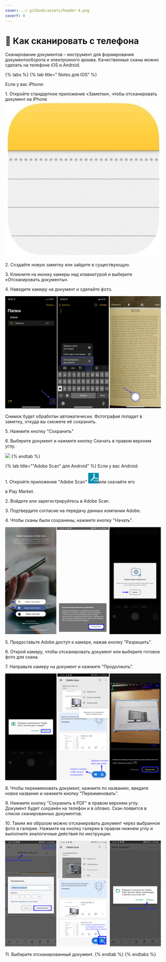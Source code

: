 ```yaml
---
cover: ../.gitbook/assets/header-4.png
coverY: 0
---
```


# 📱 Как сканировать с телефона

Сканирование документов – инструмент для формирования документооборота и электронного архива. Качественные сканы можно сделать на телефоне  iOS и Android.

{% tabs %}
{% tab title=" Notes для IOS" %}


Если у вас iPhone:

1\. Откройте стандартное приложение «Заметки», чтобы отсканировать документ на iPhone <img src="../.gitbook/assets/image (30).png" alt="" data-size="line">

2\. Создайте новую заметку или зайдите в существующую.

3\. Кликните на иконку камеры над клавиатурой и выберите «Отсканировать документы».&#x20;

4\. Наведите камеру на документ и сделайте фото.&#x20;

![](<../.gitbook/assets/image (29).png>)

Снимок будет обработан автоматически. Фотография попадет в заметку, откуда вы сможете её сохранить.

5\. Нажмите кнопку "Сохранить"&#x20;

6\. Выберите документ и нажмите кнопку Скачать в правом верхнем углу.

![](<../.gitbook/assets/image (17) (1).png>)
{% endtab %}

{% tab title=""Adobe Scan" для Android" %}
Если у вас Android:

1\. Откройте приложение "Adobe Scan" ![](<../.gitbook/assets/image (18).png>)или скачайте его&#x20;

в Play Market.

2\. Войдите или зарегистрируйтесь в Adobe Scan.

3\. Подтвердите согласие на передачу данных компании Adobe.&#x20;

4\. Чтобы сканы были сохранены, нажмите кнопку "Начать".

![](<../.gitbook/assets/image (25).png>)

5\. Предоставьте Adobe доступ к камере, нажав кнопку "Разрешить".

6\. Открой камеру, чтобы отсканировать документ или выберите готовое фото для скана.

7\. Направьте камеру на документ и нажмите "Продолжить".

<img src="../.gitbook/assets/image (28).png" alt="" data-size="original">

8\. Чтобы переименовать документ, нажмите по названию, введите новое название и нажмите кнопку "Переименовать".

9\. Нажмите кнопку "Сохранить в PDF" в правом верхнем углу. Документ будет сохранён на телефон и в облако. Скан появится в списке сканированных документов.

10\. Таким же образом можно отсканировать документ через выбранное фото в галерее. Нажмите на кнопку галереи в правом нижнем углу и выполните аналогичные действия по инструкции.

![](<../.gitbook/assets/image (12).png>)

11\. Выберите отсканированный документ.
{% endtab %}
{% endtabs %}
